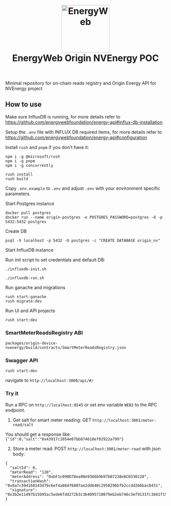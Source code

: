 <h1 align="center">
  <br>
  <a href="https://www.energyweb.org/"><img src="https://www.energyweb.org/wp-content/uploads/2019/04/logo-brand.png" alt="EnergyWeb" width="150"></a>
  <br>
  EnergyWeb Origin NVEnergy POC
  <br>
  <br>
</h1>

Minimal repository for on-chain reads registry and Origin Energy API for NVEnergy project

## How to use

Make sure InfluxDB is running, for more details refer to https://github.com/energywebfoundation/energy-api#influx-db-installation

Setup the `.env` file with INFLUX DB required items, for more details refer to https://github.com/energywebfoundation/energy-api#configuration

Install `rush` and `pnpm` if you don't have it:

```
npm i -g @microsoft/rush
npm i -g pnpm
npm i -g concurrently
```

```
rush install
rush build
```

Copy `.env.example` to `.env` and adjust `.env` with your environment specific parameters. 

Start Postgres instance

```
docker pull postgres
docker run --name origin-postgres -e POSTGRES_PASSWORD=postgres -d -p 5432:5432 postgres
```

Create DB
```
psql -h localhost -p 5432 -U postgres -c "CREATE DATABASE origin_nv"
```

Start InfluxDB instance

Run init script to set credentials and default DB:

```
./influxdb-init.sh
```

```
./influxdb-run.sh
```

Run ganache and migrations
```
rush start:ganache
rush migrate:dev
```

Run UI and API projects
```
rush start:dev
```

### SmartMeterReadsRegistry ABI

`packages/origin-device-nvenergy/build/contracts/SmartMeterReadsRegistry.json`

### Swagger API

```
rush start:dev
```

navigate to `http://localhost:3000/api/#/`


### Try it

Run a RPC on `http://localhost:8545` or set env variable `WEB3` to the RPC endpoint.

1. Get salt for smart meter reading: GET `http://localhost:3001/meter-read/salt`

  You should get a response like: `{"id":0,"salt":"0x43917c1054e07bb874618ef02922a799"}`

2. Store a meter read: POST `http://localhost:3001/meter-read` with json body:

```
{
  "saltId": 0,
  "meterRead": "120",
  "meterAddress": "0xbF1c090D78ea98e9366b9b97b07238e8C0330120",
  "transactionHash": "0x8a7c394168143d79c6ef4a864f6807ae2dd640c2950296bfb2ccdd266bac8431",
  "signature": "0x3b2e11497b15b95ac5ede6fdd272b3c3b4095710879eb2eb746c3ef9131fc3d41f15742af2dbb1023896592f329b55d3023afda515b5b54a085dc3706354687f01"
}
```
